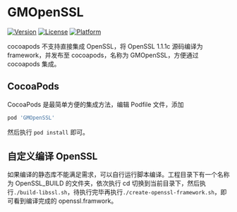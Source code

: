 # GMOpenSSL

[![Version](https://img.shields.io/cocoapods/v/GMOpenSSL.svg?style=flat)](https://cocoapods.org/pods/GMOpenSSL)
[![License](https://img.shields.io/cocoapods/l/GMOpenSSL.svg?style=flat)](https://cocoapods.org/pods/GMOpenSSL)
[![Platform](https://img.shields.io/cocoapods/p/GMOpenSSL.svg?style=flat)](https://cocoapods.org/pods/GMOpenSSL)

cocoapods 不支持直接集成 OpenSSL，将 OpenSSL 1.1.1c 源码编译为 framework，并发布至 cocoapods，名称为 GMOpenSSL，方便通过 cocoapods 集成。

## CocoaPods

CocoaPods 是最简单方便的集成方法，编辑 Podfile 文件，添加

```ruby
pod 'GMOpenSSL'
```

然后执行 `pod install` 即可。

## 自定义编译 OpenSSL

如果编译的静态库不能满足需求，可以自行运行脚本编译。工程目录下有一个名称为 OpenSSL_BUILD 的文件夹，依次执行 cd 切换到当前目录下，然后执行`./build-libssl.sh`，待执行完毕再执行`./create-openssl-framework.sh`，即可看到编译完成的 openssl.framwork。
